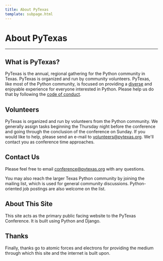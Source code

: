 ```yaml
---
title: About PyTexas
template: subpage.html
---
```


# About PyTexas
---

## What is PyTexas?

PyTexas is the annual, regional gathering for the Python community in Texas.
PyTexas is organized and run by community volunteers. PyTexas, like most of the
Python community, is focused on providing a [diverse](/about/diversity-statement) and enjoyable experience
for everyone interested in Python. Please help us do that by following the
[code of conduct](/about/code-of-conduct).

## Volunteers

PyTexas is organized and run by volunteers from the Python community. We
generally assign tasks beginning the Thursday night before the conference and
going through the conclusion of the conference on Sunday. If you would like to
help, please send an e-mail to [volunteers@pytexas.org](mailto:volunteers@pytexas.org). We'll contact you as
conference time approaches.

## Contact Us

Please feel free to email [conference@pytexas.org](mailto:conference@pytexas.org) with any questions.

You may also reach the larger Texas Python community by joining the mailing
list, which is used for general community discussions. Python-oriented job
postings are also welcome on the list.

## About This Site

This site acts as the primary public facing website to the PyTexas Conference.
It is built using Python and Django.

## Thanks
Finally, thanks go to atomic forces and electrons for providing the medium through which this site and the internet is built upon.
